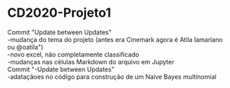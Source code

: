 # CD2020-Projeto1
Commit "Update between Updates"  
  -mudança do tema do projeto (antes era Cinemark agora é Atila Iamariano ou @oatila")  
  -novo excel, não completamente classificado  
  -mudanças nas células Markdown do arquivo em Jupyter  
Commit "-Update between Updates"  
  -adataçãoes no código para construção de um Naive Bayes multinomial  
